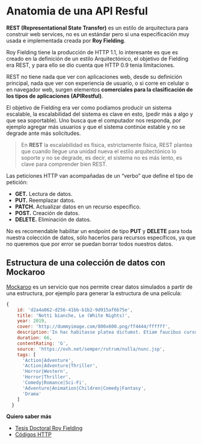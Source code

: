 # Anatomia de una API Resful

**REST (Representational State Transfer)** es un estilo de arquitectura para construir web services, no es un estándar pero si una especificación muy usada e implementada creada por **Roy Fielding**.

Roy Fielding tiene la producción de HTTP 1.1, lo interesante es que es creado en la definición de un estilo Arquitectónico, el objetivo de Fielding era REST, y para ello se dio cuenta que HTTP 0.9 tenia limitaciones.

REST no tiene nada que ver con aplicaciones web, desde su definición principal, nada que ver con experiencia de usuario, o si corre en celular o en navegador web, surgen elementos **comerciales para la clasificación de los tipos de aplicaciones (APIRestful)**.

El objetivo de Fielding era ver como podíamos producir un sistema escalable, la escalabilidad del sistema es clave en esto, (pedir más a algo y que sea soportable). Uno busca que el computador nos responda, por ejemplo agregar más usuarios y que el sistema continúe estable y no se degrade ante más solicitudes. 

> En **REST** la escalabilidad es física, estrictamente física, REST plantea que cuando llegue una unidad nueva el estilo arquitectónico lo soporte y no se degrade, es decir, el sistema no es más lento, es clave para comprender bien REST. 


Las peticiones HTTP van acompañadas de un “verbo” que define el tipo de petición:

- **GET.** Lectura de datos.
- **PUT.** Reemplazar datos.
- **PATCH.** Actualizar datos en un recurso específico.
- **POST.** Creación de datos.
- **DELETE.** Eliminación de datos.

No es recomendable habilitar un endpoint de tipo **PUT** y **DELETE** para toda nuestra colección de datos, sólo hacerlos para recursos específicos, ya que no queremos que por error se puedan borrar todos nuestros datos.

## Estructura de una colección de datos con Mockaroo

[Mockaroo](https://mockaroo.com/) es un servicio que nos permite crear datos simulados a partir de una estructura, por ejemplo para generar la estructura de una película:
```js
{
    id: 'd2a4a062-d256-41bb-b1b2-9d915af6b75e',
    title: 'Notti bianche, Le (White Nights)',
    year: 2019,
    cover: 'http://dummyimage.com/800x600.png/ff4444/ffffff',
    description:'In hac habitasse platea dictumst. Etiam faucibus cursus urna. Ut tellus.',
    duration: 66,
    contentRating: 'G',
    source: 'https://ovh.net/semper/rutrum/nulla/nunc.jsp',
    tags: [
      'Action|Adventure',
      'Action|Adventure|Thriller',
      'Horror|Western',
      'Horror|Thriller',
      'Comedy|Romance|Sci-Fi',
      'Adventure|Animation|Children|Comedy|Fantasy',
      'Drama'
    ]
  }
```
**Quiero saber más**

- [Tesis Doctoral Roy Fielding](https://www.ics.uci.edu/~fielding/pubs/dissertation/fielding_dissertation.pdf)
- [Códigos HTTP](https://developer.mozilla.org/es/docs/Web/HTTP/Status)




